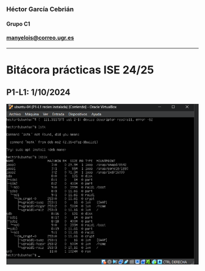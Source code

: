 ### Héctor García Cebrián 
#### Grupo C1
#### manyelois@correo.ugr.es
---

# Bitácora prácticas ISE 24/25

## P1-L1: 1/10/2024 
![Imagen lsblk p1-l1](/img/P1-L1.png)
